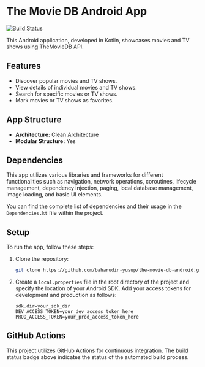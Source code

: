 # The Movie DB Android App

[![Build Status](https://github.com/baharudin-yusup/the-movie-db-android/actions/workflows/main_build_release.yml/badge.svg?branch=main)](https://github.com/baharudin-yusup/the-movie-db-android/actions/workflows/main_build_release.yml)

This Android application, developed in Kotlin, showcases movies and TV shows using TheMovieDB API.

## Features

- Discover popular movies and TV shows.
- View details of individual movies and TV shows.
- Search for specific movies or TV shows.
- Mark movies or TV shows as favorites.

## App Structure

- **Architecture:** Clean Architecture
- **Modular Structure:** Yes

## Dependencies

This app utilizes various libraries and frameworks for different functionalities such as navigation, network operations, coroutines, lifecycle management, dependency injection, paging, local database management, image loading, and basic UI elements.

You can find the complete list of dependencies and their usage in the `Dependencies.kt` file within the project.

## Setup

To run the app, follow these steps:

1. Clone the repository:

   ```bash
   git clone https://github.com/baharudin-yusup/the-movie-db-android.git
   ```
2. Create a `local.properties` file in the root directory of the project and specify the location of your Android SDK. Add your access tokens for development and production as follows:
   ```properties
   sdk.dir=your_sdk_dir
   DEV_ACCESS_TOKEN=your_dev_access_token_here
   PROD_ACCESS_TOKEN=your_prod_access_token_here
   ```

## GitHub Actions

This project utilizes GitHub Actions for continuous integration. The build status badge above indicates the status of the automated build process.
